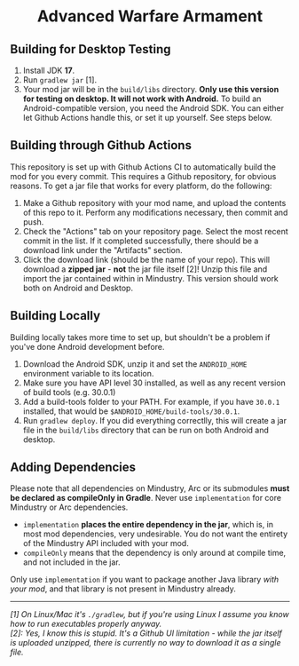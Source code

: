 <h1 align="center"> 
Advanced Warfare Armament
</h1>

## Building for Desktop Testing

1. Install JDK **17**.
2. Run `gradlew jar` [1].
3. Your mod jar will be in the `build/libs` directory. **Only use this version for testing on desktop. It will not work with Android.**
   To build an Android-compatible version, you need the Android SDK. You can either let Github Actions handle this, or set it up yourself. See steps below.

## Building through Github Actions

This repository is set up with Github Actions CI to automatically build the mod for you every commit. This requires a Github repository, for obvious reasons.
To get a jar file that works for every platform, do the following:

1. Make a Github repository with your mod name, and upload the contents of this repo to it. Perform any modifications necessary, then commit and push.
2. Check the "Actions" tab on your repository page. Select the most recent commit in the list. If it completed successfully, there should be a download link under the "Artifacts" section.
3. Click the download link (should be the name of your repo). This will download a **zipped jar** - **not** the jar file itself [2]! Unzip this file and import the jar contained within in Mindustry. This version should work both on Android and Desktop.

## Building Locally

Building locally takes more time to set up, but shouldn't be a problem if you've done Android development before.

1. Download the Android SDK, unzip it and set the `ANDROID_HOME` environment variable to its location.
2. Make sure you have API level 30 installed, as well as any recent version of build tools (e.g. 30.0.1)
3. Add a build-tools folder to your PATH. For example, if you have `30.0.1` installed, that would be `$ANDROID_HOME/build-tools/30.0.1`.
4. Run `gradlew deploy`. If you did everything correctlly, this will create a jar file in the `build/libs` directory that can be run on both Android and desktop.

## Adding Dependencies

Please note that all dependencies on Mindustry, Arc or its submodules **must be declared as compileOnly in Gradle**. Never use `implementation` for core Mindustry or Arc dependencies.

- `implementation` **places the entire dependency in the jar**, which is, in most mod dependencies, very undesirable. You do not want the entirety of the Mindustry API included with your mod.
- `compileOnly` means that the dependency is only around at compile time, and not included in the jar.

Only use `implementation` if you want to package another Java library _with your mod_, and that library is not present in Mindustry already.

---

_[1]_ _On Linux/Mac it's `./gradlew`, but if you're using Linux I assume you know how to run executables properly anyway._  
_[2]: Yes, I know this is stupid. It's a Github UI limitation - while the jar itself is uploaded unzipped, there is currently no way to download it as a single file._
